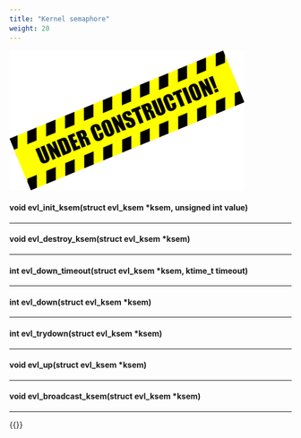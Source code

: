 ```yaml
---
title: "Kernel semaphore"
weight: 20
---
```


![Alt text](/images/wip.png "To be continued")

#### void evl_init_ksem(struct evl_ksem *ksem, unsigned int value)

---

#### void evl_destroy_ksem(struct evl_ksem *ksem)

---

#### int evl_down_timeout(struct evl_ksem *ksem, ktime_t timeout)

---

#### int evl_down(struct evl_ksem *ksem)

---

#### int evl_trydown(struct evl_ksem *ksem)

---

#### void evl_up(struct evl_ksem *ksem)

---

#### void evl_broadcast_ksem(struct evl_ksem *ksem)

---

{{<lastmodified>}}
